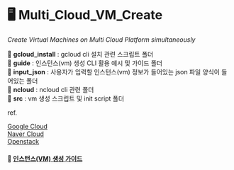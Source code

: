 # 🖥 Multi_Cloud_VM_Create

*Create Virtual Machines on Multi Cloud Platform simultaneously*


📁 **gcloud_install** : gcloud cli 설치 관련 스크립트 폴더    
📁 **guide** : 인스턴스(vm) 생성 CLI 활용 예시 및 가이드 폴더   
📁 **input_json** : 사용자가 입력할 인스턴스(vm) 정보가 들어있는 json 파일 양식이 들어있는 폴더     
📁 **ncloud** : ncloud cli 관련 폴더     
📁 **src** : vm 생성 스크립트 및 init script 폴더       



ref.    

[Google Cloud](https://cloud.google.com/sdk/gcloud?hl=ko)     
[Naver Cloud](https://cli.ncloud-docs.com/docs/ko/home)    
[Openstack](https://docs.openstack.org/python-openstackclient/latest/cli/index.html)    






#### 📘 [인스턴스(VM) 생성 가이드](https://traveling-cousin-b46.notion.site/Multi-VM-4-18-4-29-855f5b890f7e4e64a9cc4fa42dd603d3)
